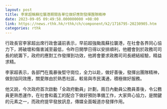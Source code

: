 ```yaml
---
layout: post
title: 李家超稱蘇拉襲港期間各單位做好應對發揮團隊精神
date: 2023-09-05 09:49:58.000000000 +08:00
link: https://news.rthk.hk/rthk/ch/component/k2/1716795-20230905.htm
categories: rthk
---
```


行政長官李家超出席行政會議前表示，早前超強颱風蘇拉襲港，在社會各界同心協力下，將破壞和傷害減至最低，令昨日開學日得以安排順利，他體會到於政務司司長的統籌下，政府的應對工作發揮到功效，他將會要求政務司司長總結經驗，精益求精。

李家超表示，各部門在風暴後堅守崗位，全力以赴，做好善後，發揮出團隊精神，做到協同效應，關愛隊由於熟悉社區，較易與市民溝通，積極做好服務。

他又說，今次政府首次啟動「全政府動員」計劃，兩日內動員公務員善後，令公務員更熟悉運作，在社會和義工的配合下做好預防準備工作，大家齊心協力，是關鍵的元素之一，而政府提早發放訊息，傳媒全面報道亦發揮作用。
